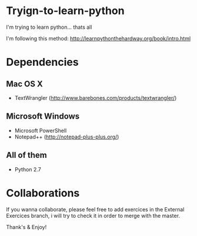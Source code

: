 # Tryign-to-learn-python

I'm trying to learn python... thats all

I'm following this method: http://learnpythonthehardway.org/book/intro.html

# Dependencies

## Mac OS X

- TextWrangler (http://www.barebones.com/products/textwrangler/)

## Microsoft Windows

- Microsoft PowerShell
- Notepad++ (http://notepad-plus-plus.org/)

## All of them

- Python 2.7

# Collaborations

If you wanna collaborate, please feel free to add exercices in the External Exercices branch, i will try to check it in order to merge with the master.

Thank's & Enjoy!
